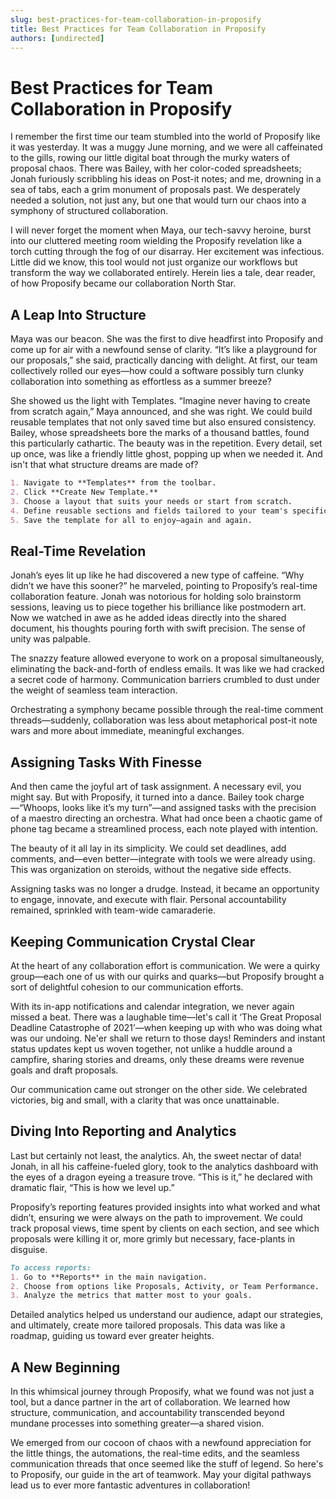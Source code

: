 ```yaml
---
slug: best-practices-for-team-collaboration-in-proposify
title: Best Practices for Team Collaboration in Proposify
authors: [undirected]
---
```



# Best Practices for Team Collaboration in Proposify

I remember the first time our team stumbled into the world of Proposify like it was yesterday. It was a muggy June morning, and we were all caffeinated to the gills, rowing our little digital boat through the murky waters of proposal chaos. There was Bailey, with her color-coded spreadsheets; Jonah furiously scribbling his ideas on Post-it notes; and me, drowning in a sea of tabs, each a grim monument of proposals past. We desperately needed a solution, not just any, but one that would turn our chaos into a symphony of structured collaboration.

I will never forget the moment when Maya, our tech-savvy heroine, burst into our cluttered meeting room wielding the Proposify revelation like a torch cutting through the fog of our disarray. Her excitement was infectious. Little did we know, this tool would not just organize our workflows but transform the way we collaborated entirely. Herein lies a tale, dear reader, of how Proposify became our collaboration North Star.

## A Leap Into Structure

Maya was our beacon. She was the first to dive headfirst into Proposify and come up for air with a newfound sense of clarity. “It’s like a playground for our proposals,” she said, practically dancing with delight. At first, our team collectively rolled our eyes—how could a software possibly turn clunky collaboration into something as effortless as a summer breeze?

She showed us the light with Templates. “Imagine never having to create from scratch again,” Maya announced, and she was right. We could build reusable templates that not only saved time but also ensured consistency. Bailey, whose spreadsheets bore the marks of a thousand battles, found this particularly cathartic. The beauty was in the repetition. Every detail, set up once, was like a friendly little ghost, popping up when we needed it. And isn't that what structure dreams are made of?

```markdown
1. Navigate to **Templates** from the toolbar.
2. Click **Create New Template.**
3. Choose a layout that suits your needs or start from scratch.
4. Define reusable sections and fields tailored to your team's specifications.
5. Save the template for all to enjoy—again and again.
```

## Real-Time Revelation

Jonah’s eyes lit up like he had discovered a new type of caffeine. “Why didn’t we have this sooner?” he marveled, pointing to Proposify’s real-time collaboration feature. Jonah was notorious for holding solo brainstorm sessions, leaving us to piece together his brilliance like postmodern art. Now we watched in awe as he added ideas directly into the shared document, his thoughts pouring forth with swift precision. The sense of unity was palpable.

The snazzy feature allowed everyone to work on a proposal simultaneously, eliminating the back-and-forth of endless emails. It was like we had cracked a secret code of harmony. Communication barriers crumbled to dust under the weight of seamless team interaction. 

Orchestrating a symphony became possible through the real-time comment threads—suddenly, collaboration was less about metaphorical post-it note wars and more about immediate, meaningful exchanges.

## Assigning Tasks With Finesse

And then came the joyful art of task assignment. A necessary evil, you might say. But with Proposify, it turned into a dance. Bailey took charge—“Whoops, looks like it’s my turn”—and assigned tasks with the precision of a maestro directing an orchestra. What had once been a chaotic game of phone tag became a streamlined process, each note played with intention.

The beauty of it all lay in its simplicity. We could set deadlines, add comments, and—even better—integrate with tools we were already using. This was organization on steroids, without the negative side effects.

Assigning tasks was no longer a drudge. Instead, it became an opportunity to engage, innovate, and execute with flair. Personal accountability remained, sprinkled with team-wide camaraderie.

## Keeping Communication Crystal Clear

At the heart of any collaboration effort is communication. We were a quirky group—each one of us with our quirks and quarks—but Proposify brought a sort of delightful cohesion to our communication efforts.

With its in-app notifications and calendar integration, we never again missed a beat. There was a laughable time—let's call it ‘The Great Proposal Deadline Catastrophe of 2021’—when keeping up with who was doing what was our undoing. Ne'er shall we return to those days! Reminders and instant status updates kept us woven together, not unlike a huddle around a campfire, sharing stories and dreams, only these dreams were revenue goals and draft proposals. 

Our communication came out stronger on the other side. We celebrated victories, big and small, with a clarity that was once unattainable.

## Diving Into Reporting and Analytics

Last but certainly not least, the analytics. Ah, the sweet nectar of data! Jonah, in all his caffeine-fueled glory, took to the analytics dashboard with the eyes of a dragon eyeing a treasure trove. “This is it,” he declared with dramatic flair, “This is how we level up.”

Proposify’s reporting features provided insights into what worked and what didn’t, ensuring we were always on the path to improvement. We could track proposal views, time spent by clients on each section, and see which proposals were killing it or, more grimly but necessary, face-plants in disguise.

```markdown
To access reports:
1. Go to **Reports** in the main navigation.
2. Choose from options like Proposals, Activity, or Team Performance.
3. Analyze the metrics that matter most to your goals.
```

Detailed analytics helped us understand our audience, adapt our strategies, and ultimately, create more tailored proposals. This data was like a roadmap, guiding us toward ever greater heights.

## A New Beginning

In this whimsical journey through Proposify, what we found was not just a tool, but a dance partner in the art of collaboration. We learned how structure, communication, and accountability transcended beyond mundane processes into something greater—a shared vision.

We emerged from our cocoon of chaos with a newfound appreciation for the little things, the automations, the real-time edits, and the seamless communication threads that once seemed like the stuff of legend. So here's to Proposify, our guide in the art of teamwork. May your digital pathways lead us to ever more fantastic adventures in collaboration!